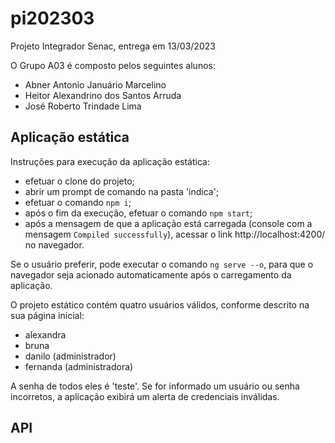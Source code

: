 # pi202303
Projeto Integrador Senac, entrega em 13/03/2023

O Grupo A03 é composto pelos seguintes alunos:
- Abner Antonio Januário Marcelino
- Heitor Alexandrino dos Santos Arruda
- José Roberto Trindade Lima

## Aplicação estática

Instruções para execução da aplicação estática:
- efetuar o clone do projeto;
- abrir um prompt de comando na pasta 'indica';
- efetuar o comando `npm i`;
- após o fim da execução, efetuar o comando `npm start`;
- após a mensagem de que a aplicação está carregada (console com a mensagem `Compiled successfully`), acessar o link http://localhost:4200/ no navegador.

Se o usuário preferir, pode executar o comando `ng serve --o`, para que o navegador seja acionado automaticamente após o carregamento da aplicação.

O projeto estático contém quatro usuários válidos, conforme descrito na sua página inicial:
- alexandra
- bruna
- danilo (administrador)
- fernanda (administradora)

A senha de todos eles é 'teste'. Se for informado um usuário ou senha incorretos, a aplicação exibirá um alerta de credenciais inválidas.

## API 
